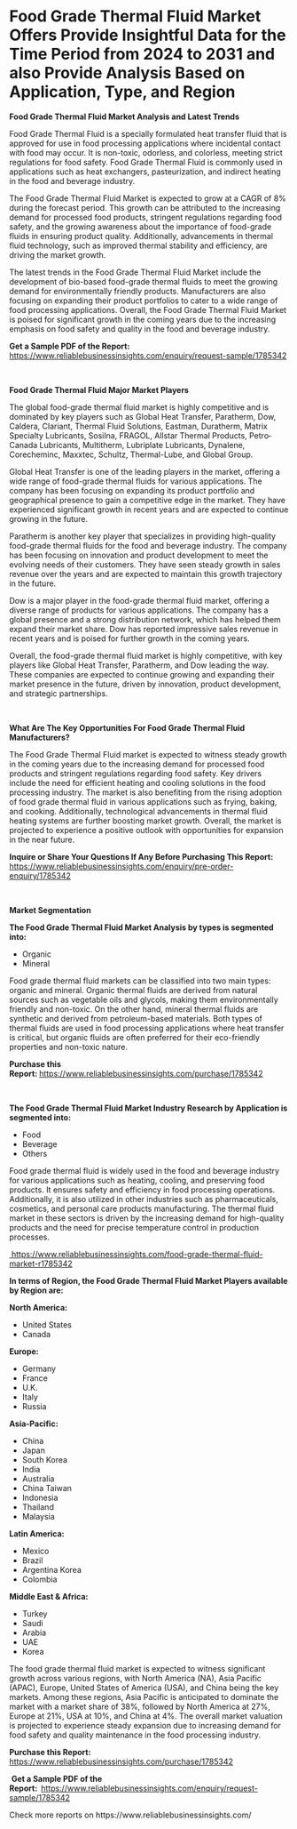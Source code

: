 <p><h1>Food Grade Thermal Fluid Market Offers Provide Insightful Data for the Time Period from 2024 to 2031 and also Provide Analysis Based on Application, Type, and Region</h1></p><p><strong>Food Grade Thermal Fluid Market Analysis and Latest Trends</strong></p>
<p><p>Food Grade Thermal Fluid is a specially formulated heat transfer fluid that is approved for use in food processing applications where incidental contact with food may occur. It is non-toxic, odorless, and colorless, meeting strict regulations for food safety. Food Grade Thermal Fluid is commonly used in applications such as heat exchangers, pasteurization, and indirect heating in the food and beverage industry.</p><p>The Food Grade Thermal Fluid Market is expected to grow at a CAGR of 8% during the forecast period. This growth can be attributed to the increasing demand for processed food products, stringent regulations regarding food safety, and the growing awareness about the importance of food-grade fluids in ensuring product quality. Additionally, advancements in thermal fluid technology, such as improved thermal stability and efficiency, are driving the market growth.</p><p>The latest trends in the Food Grade Thermal Fluid Market include the development of bio-based food-grade thermal fluids to meet the growing demand for environmentally friendly products. Manufacturers are also focusing on expanding their product portfolios to cater to a wide range of food processing applications. Overall, the Food Grade Thermal Fluid Market is poised for significant growth in the coming years due to the increasing emphasis on food safety and quality in the food and beverage industry.</p></p>
<p><strong>Get a Sample PDF of the Report:&nbsp;</strong> <a href="https://www.reliablebusinessinsights.com/enquiry/request-sample/1785342">https://www.reliablebusinessinsights.com/enquiry/request-sample/1785342</a></p>
<p>&nbsp;</p>
<p><strong>Food Grade Thermal Fluid Major Market Players</strong></p>
<p><p>The global food-grade thermal fluid market is highly competitive and is dominated by key players such as Global Heat Transfer, Paratherm, Dow, Caldera, Clariant, Thermal Fluid Solutions, Eastman, Duratherm, Matrix Specialty Lubricants, Sosilna, FRAGOL, Allstar Thermal Products, Petro‐Canada Lubricants, Multitherm, Lubriplate Lubricants, Dynalene, Corecheminc, Maxxtec, Schultz, Thermal-Lube, and Global Group.</p><p>Global Heat Transfer is one of the leading players in the market, offering a wide range of food-grade thermal fluids for various applications. The company has been focusing on expanding its product portfolio and geographical presence to gain a competitive edge in the market. They have experienced significant growth in recent years and are expected to continue growing in the future.</p><p>Paratherm is another key player that specializes in providing high-quality food-grade thermal fluids for the food and beverage industry. The company has been focusing on innovation and product development to meet the evolving needs of their customers. They have seen steady growth in sales revenue over the years and are expected to maintain this growth trajectory in the future.</p><p>Dow is a major player in the food-grade thermal fluid market, offering a diverse range of products for various applications. The company has a global presence and a strong distribution network, which has helped them expand their market share. Dow has reported impressive sales revenue in recent years and is poised for further growth in the coming years.</p><p>Overall, the food-grade thermal fluid market is highly competitive, with key players like Global Heat Transfer, Paratherm, and Dow leading the way. These companies are expected to continue growing and expanding their market presence in the future, driven by innovation, product development, and strategic partnerships.</p></p>
<p>&nbsp;</p>
<p><strong>What Are The Key Opportunities For Food Grade Thermal Fluid Manufacturers?</strong></p>
<p><p>The Food Grade Thermal Fluid market is expected to witness steady growth in the coming years due to the increasing demand for processed food products and stringent regulations regarding food safety. Key drivers include the need for efficient heating and cooling solutions in the food processing industry. The market is also benefiting from the rising adoption of food grade thermal fluid in various applications such as frying, baking, and cooking. Additionally, technological advancements in thermal fluid heating systems are further boosting market growth. Overall, the market is projected to experience a positive outlook with opportunities for expansion in the near future.</p></p>
<p><strong>Inquire or Share Your Questions If Any Before Purchasing This Report:</strong> <a href="https://www.reliablebusinessinsights.com/enquiry/pre-order-enquiry/1785342">https://www.reliablebusinessinsights.com/enquiry/pre-order-enquiry/1785342</a></p>
<p>&nbsp;</p>
<p><strong>Market Segmentation</strong></p>
<p><strong>The Food Grade Thermal Fluid Market Analysis by types is segmented into:</strong></p>
<p><ul><li>Organic</li><li>Mineral</li></ul></p>
<p><p>Food grade thermal fluid markets can be classified into two main types: organic and mineral. Organic thermal fluids are derived from natural sources such as vegetable oils and glycols, making them environmentally friendly and non-toxic. On the other hand, mineral thermal fluids are synthetic and derived from petroleum-based materials. Both types of thermal fluids are used in food processing applications where heat transfer is critical, but organic fluids are often preferred for their eco-friendly properties and non-toxic nature.</p></p>
<p><strong>Purchase this Report:&nbsp;</strong><a href="https://www.reliablebusinessinsights.com/purchase/1785342">https://www.reliablebusinessinsights.com/purchase/1785342</a></p>
<p>&nbsp;</p>
<p><strong>The Food Grade Thermal Fluid Market Industry Research by Application is segmented into:</strong></p>
<p><ul><li>Food</li><li>Beverage</li><li>Others</li></ul></p>
<p><p>Food grade thermal fluid is widely used in the food and beverage industry for various applications such as heating, cooling, and preserving food products. It ensures safety and efficiency in food processing operations. Additionally, it is also utilized in other industries such as pharmaceuticals, cosmetics, and personal care products manufacturing. The thermal fluid market in these sectors is driven by the increasing demand for high-quality products and the need for precise temperature control in production processes.</p></p>
<p><a href="https://www.reliablebusinessinsights.com/food-grade-thermal-fluid-market-r1785342">&nbsp;https://www.reliablebusinessinsights.com/food-grade-thermal-fluid-market-r1785342</a></p>
<p><strong>In terms of Region, the Food Grade Thermal Fluid Market Players available by Region are:</strong></p>
<p>
    <p> <strong> North America: </strong>
        <ul>
            <li>United States</li>
            <li>Canada</li>
        </ul>
        </p> 
    <p> <strong> Europe: </strong>
        <ul>
            <li>Germany</li>
            <li>France</li>
            <li>U.K.</li>
            <li>Italy</li>
            <li>Russia</li>
        </ul>
        </p> 
    <p> <strong> Asia-Pacific: </strong>
        <ul>
            <li>China</li>
            <li>Japan</li>
            <li>South Korea</li>
            <li>India</li>
            <li>Australia</li>
            <li>China Taiwan</li>
            <li>Indonesia</li>
            <li>Thailand</li>
            <li>Malaysia</li>
        </ul>
        </p> 
    <p> <strong> Latin America: </strong>
        <ul>
            <li>Mexico</li>
            <li>Brazil</li>
            <li>Argentina Korea</li>
            <li>Colombia</li>
        </ul>
        </p> 
    <p> <strong> Middle East & Africa: </strong>
        <ul>
            <li>Turkey</li>
            <li>Saudi</li>
            <li>Arabia</li>
            <li>UAE</li>
            <li>Korea</li>
        </ul>
    </p>
    </p>
<p><p>The food grade thermal fluid market is expected to witness significant growth across various regions, with North America (NA), Asia Pacific (APAC), Europe, United States of America (USA), and China being the key markets. Among these regions, Asia Pacific is anticipated to dominate the market with a market share of 38%, followed by North America at 27%, Europe at 21%, USA at 10%, and China at 4%. The overall market valuation is projected to experience steady expansion due to increasing demand for food safety and quality maintenance in the food processing industry.</p></p>
<p><strong>Purchase this Report: </strong><a href="https://www.reliablebusinessinsights.com/purchase/1785342">https://www.reliablebusinessinsights.com/purchase/1785342</a></p>
<p>&nbsp;<strong>Get a Sample PDF of the Report:&nbsp;&nbsp;</strong><a href="https://www.reliablebusinessinsights.com/enquiry/request-sample/1785342">https://www.reliablebusinessinsights.com/enquiry/request-sample/1785342</a></p>
<p><strong></strong></p>
<p>Check more reports on https://www.reliablebusinessinsights.com/</p>